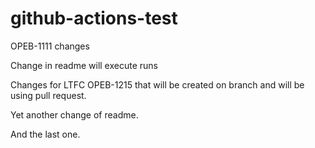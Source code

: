 # github-actions-test

OPEB-1111 changes

Change in readme will execute runs

Changes for LTFC OPEB-1215 that will be created on branch and will be using pull request. 

Yet another change of readme. 


And the last one. 